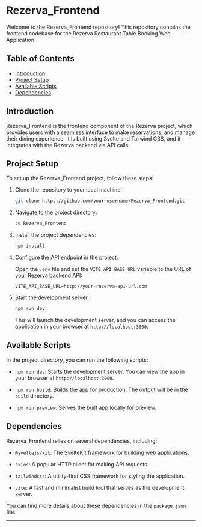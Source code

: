 # Rezerva_Frontend

Welcome to the Rezerva_Frontend repository! This repository contains the frontend codebase for the Rezerva Restaurant Table Booking Web Application.
## Table of Contents

- [Introduction](#introduction)
- [Project Setup](#project-setup)
- [Available Scripts](#available-scripts)
- [Dependencies](#dependencies)

## Introduction

Rezerva_Frontend is the frontend component of the Rezerva project, which provides users with a seamless interface to  make reservations, and manage their dining experience. It is built using Svelte and Tailwind CSS, and it integrates with the Rezerva backend via API calls.

## Project Setup

To set up the Rezerva_Frontend project, follow these steps:

1. Clone the repository to your local machine:

   ```bash
   git clone https://github.com/your-username/Rezerva_Frontend.git
   ```

2. Navigate to the project directory:

   ```bash
   cd Rezerva_Frontend
   ```

3. Install the project dependencies:

   ```bash
   npm install
   ```

4. Configure the API endpoint in the project:

   Open the `.env` file and set the `VITE_API_BASE_URL` variable to the URL of your Rezerva backend API:

   ```env
   VITE_API_BASE_URL=http://your-rezerva-api-url.com
   ```

5. Start the development server:

   ```bash
   npm run dev
   ```

   This will launch the development server, and you can access the application in your browser at `http://localhost:3000`.

## Available Scripts

In the project directory, you can run the following scripts:

- `npm run dev`: Starts the development server. You can view the app in your browser at `http://localhost:3000`.

- `npm run build`: Builds the app for production. The output will be in the `build` directory.

- `npm run preview`: Serves the built app locally for preview.

## Dependencies

Rezerva_Frontend relies on several dependencies, including:

- `@sveltejs/kit`: The SvelteKit framework for building web applications.

- `axios`: A popular HTTP client for making API requests.

- `tailwindcss`: A utility-first CSS framework for styling the application.

- `vite`: A fast and minimalist build tool that serves as the development server.

You can find more details about these dependencies in the `package.json` file.

---
